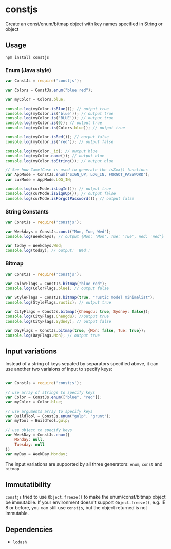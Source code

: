 constjs
========

Create an const/enum/bitmap object with key names specified in String or object

## Usage


`npm install constjs`


### Enum (Java style)

```javascript
var ConstJs = require('constjs');

var Colors = ConstJs.enum("blue red");

var myColor = Colors.blue;

console.log(myColor.isBlue()); // output true
console.log(myColor.is('blue')); // output true
console.log(myColor.is('BLUE')); // output true
console.log(myColor.is(0)); // output true
console.log(myColor.is(Colors.blue)); // output true

console.log(myColor.isRed()); // output false
console.log(myColor.is('red')); // output false

console.log(myColor._id); // output blue
console.log(myColor.name()); // output blue
console.log(myColor.toString()); // output blue

// See how CamelCase is used to generate the isXxx() functions
var AppMode = ConstJs.enum('SIGN_UP, LOG_IN, FORGOT_PASSWORD');
var curMode = AppMode.LOG_IN;

console.log(curMode.isLogIn()); // output true
console.log(curMode.isSignUp()); // output false
console.log(curMode.isForgotPassword()); // output false

```

### String Constants

```javascript
var ConstJs = require('constjs');

var Weekdays = ConstJs.const("Mon, Tue, Wed");
console.log(Weekdays); // output {Mon: 'Mon', Tue: 'Tue', Wed: 'Wed'}

var today = Weekdays.Wed;
console.log(today); // output: 'Wed';
```

### Bitmap

```javascript
var ConstJs = require('constjs');

var ColorFlags = ConstJs.bitmap("blue red");
console.log(ColorFlags.blue); // output false

var StyleFlags = ConstJs.bitmap(true, "rustic model minimalist");
console.log(StyleFlags.rustic); // output true

var CityFlags = ConstJs.bitmap({Chengdu: true, Sydney: false});
console.log(CityFlags.Chengdu); //output true
console.log(CityFlags.Sydney); // output false

var DayFlags = ConstJs.bitmap(true, {Mon: false, Tue: true});
console.log(DayFlags.Mon); // output true 
```


## Input variations

Instead of a string of keys sepated by separators specified above, it can use another two variaions of input to specify keys:

```javascript

var ConstJs = require('constjs');

// use array of strings to specify keys
var Color = ConstJs.enum(["blue", "red"]);
var myColor = Color.blue;

// use arguments array to specify keys
var BuildTool = ConstJs.enum("gulp", "grunt");
var myTool = BuildTool.gulp;

// use object to specify keys
var WeekDay = ConstJs.enum({
    Monday: null,
    Tuesday: null
})
var myDay = WeekDay.Monday;
```

The input variations are supported by all three generators: `enum`, `const` and `bitmap`


## Immutatibility

`constjs` tried to use `Object.freeze()` to make the enum/const/bitmap object be immutabile. If your environment doesn't support `Object.freeze()`, e.g. IE 8 or before, you can still use `constjs`, but the object returned is not immutable.

Dependencies
--------------

* `lodash`